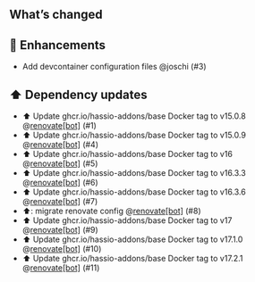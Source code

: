 ## What’s changed

## 🚀 Enhancements

- Add devcontainer configuration files @joschi (#3)

## ⬆️ Dependency updates

- ⬆️ Update ghcr.io/hassio-addons/base Docker tag to v15.0.8 @[renovate[bot]](https://github.com/apps/renovate) (#1)
- ⬆️ Update ghcr.io/hassio-addons/base Docker tag to v15.0.9 @[renovate[bot]](https://github.com/apps/renovate) (#4)
- ⬆️ Update ghcr.io/hassio-addons/base Docker tag to v16 @[renovate[bot]](https://github.com/apps/renovate) (#5)
- ⬆️ Update ghcr.io/hassio-addons/base Docker tag to v16.3.3 @[renovate[bot]](https://github.com/apps/renovate) (#6)
- ⬆️ Update ghcr.io/hassio-addons/base Docker tag to v16.3.6 @[renovate[bot]](https://github.com/apps/renovate) (#7)
- ⬆️: migrate renovate config @[renovate[bot]](https://github.com/apps/renovate) (#8)
- ⬆️ Update ghcr.io/hassio-addons/base Docker tag to v17 @[renovate[bot]](https://github.com/apps/renovate) (#9)
- ⬆️ Update ghcr.io/hassio-addons/base Docker tag to v17.1.0 @[renovate[bot]](https://github.com/apps/renovate) (#10)
- ⬆️ Update ghcr.io/hassio-addons/base Docker tag to v17.2.1 @[renovate[bot]](https://github.com/apps/renovate) (#11)
